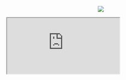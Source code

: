 <p align="center"><img src="https://laravel.com/assets/img/components/logo-laravel.svg"></p>

<iframe src="https://docs.google.com/document/d/e/2PACX-1vQYIEhpcglZBsVuCKEfDHx_ZNozfb1BZacl5bW2dp-4Ork8lb-DkDgaaAOjuo9M75oOdsFYaY6V99YC/pub?embedded=true"></iframe>